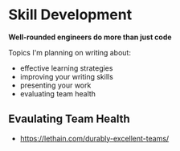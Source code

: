 # Skill Development

**Well-rounded engineers do more than just code**

Topics I'm planning on writing about:

-   effective learning strategies
-   improving your writing skills
-   presenting your work
-   evaluating team health

## Evaulating Team Health

-   https://lethain.com/durably-excellent-teams/
